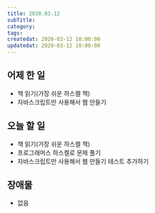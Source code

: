 ```yaml
---
title: 2020.03.12
subTitle:
category:
tags:
createdat: 2020-03-12 10:00:00
updatedat: 2020-03-12 10:00:00
---
```


## 어제 한 일

* 책 읽기(가장 쉬운 하스켈 책)
* 자바스크립트만 사용해서 웹 만들기

## 오늘 할 일

* 책 읽기(가장 쉬운 하스켈 책)
* 프로그래머스 하스켈로 문제 풀기
* 자바스크립트만 사용해서 웹 만들기 테스트 추가하기

## 장애물

* 없음
